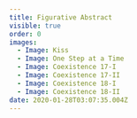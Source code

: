 ```yaml
---
title: Figurative Abstract
visible: true
order: 0
images:
  - Image: Kiss
  - Image: One Step at a Time
  - Image: Coexistence 17-I
  - Image: Coexistence 17-II
  - Image: Coexistence 18-I
  - Image: Coexistence 18-II
date: 2020-01-28T03:07:35.004Z
---
```


